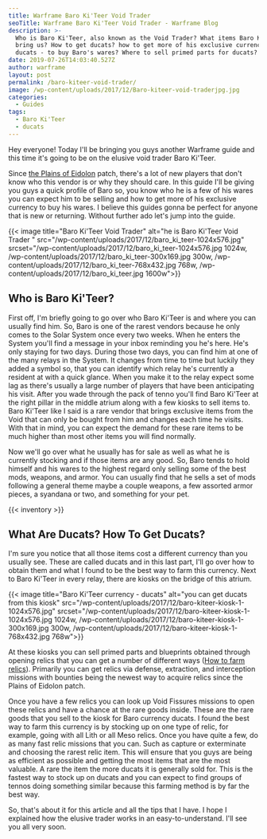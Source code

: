 ```yaml
---
title: Warframe Baro Ki'Teer Void Trader
seoTitle: Warframe Baro Ki'Teer Void Trader - Warframe Blog
description: >-
  Who is Baro Ki'Teer, also known as the Void Trader? What items Baro Ki'Teer
  bring us? How to get ducats? how to get more of his exclusive currency -
  ducats - to buy Baro's wares? Where to sell primed parts for ducats?
date: 2019-07-26T14:03:40.527Z
author: warframe
layout: post
permalink: /baro-kiteer-void-trader/
image: /wp-content/uploads/2017/12/Baro-kiteer-void-traderjpg.jpg
categories:
  - Guides
tags:
  - Baro Ki'Teer
  - ducats
---
```

Hey everyone! Today I'll be bringing you guys another Warframe guide and this time it's going to be on the elusive void trader Baro Ki'Teer.<!--more-->

Since [the Plains of Eidolon](https://warframeblog.com/get-started-plains-of-eidolon/) patch, there's a lot of new players that don't know who this vendor is or why they should care. In this guide I'll be giving you guys a quick profile of Baro so, you know who he is a few of his wares you can expect him to be selling and how to get more of his exclusive currency to buy his wares. I believe this guides gonna be perfect for anyone that is new or returning. Without further ado let's jump into the guide.

{{< image title="Baro Ki'Teer Void Trader" alt="he is Baro Ki'Teer Void Trader " src="/wp-content/uploads/2017/12/baro_ki_teer-1024x576.jpg" srcset="/wp-content/uploads/2017/12/baro_ki_teer-1024x576.jpg 1024w, /wp-content/uploads/2017/12/baro_ki_teer-300x169.jpg 300w, /wp-content/uploads/2017/12/baro_ki_teer-768x432.jpg 768w, /wp-content/uploads/2017/12/baro_ki_teer.jpg 1600w">}}

## Who is Baro Ki'Teer?

First off, I'm briefly going to go over who Baro Ki'Teer is and where you can usually find him. So, Baro is one of the rarest vendors because he only comes to the Solar System once every two weeks. When he enters the System you'll find a message in your inbox reminding you he's here. He's only staying for two days. During those two days, you can find him at one of the many relays in the System. It changes from time to time but luckily they added a symbol so, that you can identify which relay he's currently a resident at with a quick glance. When you make it to the relay expect some lag as there's usually a large number of players that have been anticipating his visit. After you wade through the pack of tenno you'll find Baro Ki'Teer at the right pillar in the middle atrium along with a few kiosks to sell items to. Baro Ki'Teer like I said is a rare vendor that brings exclusive items from the Void that can only be bought from him and changes each time he visits. With that in mind, you can expect the demand for these rare items to be much higher than most other items you will find normally.

Now we'll go over what he usually has for sale as well as what he is currently stocking and if those items are any good. So, Baro tends to hold himself and his wares to the highest regard only selling some of the best mods, weapons, and armor. You can usually find that he sells a set of mods following a general theme maybe a couple weapons, a few assorted armor pieces, a syandana or two, and something for your pet.

{{< inventory >}}

## What Are Ducats? How To Get Ducats?

I'm sure you notice that all those items cost a different currency than you usually see. These are called ducats and in this last part, I'll go over how to obtain them and what I found to be the best way to farm this currency. Next to Baro Ki'Teer in every relay, there are kiosks on the bridge of this atrium.

{{< image title="Baro Ki'Teer currency - ducats" alt="you can get ducats from this kiosk" src="/wp-content/uploads/2017/12/baro-kiteer-kiosk-1-1024x576.jpg" srcset="/wp-content/uploads/2017/12/baro-kiteer-kiosk-1-1024x576.jpg 1024w, /wp-content/uploads/2017/12/baro-kiteer-kiosk-1-300x169.jpg 300w, /wp-content/uploads/2017/12/baro-kiteer-kiosk-1-768x432.jpg 768w">}}

At these kiosks you can sell primed parts and blueprints obtained through opening relics that you can get a number of different ways ([How to farm relics](https://warframeblog.com/how-to-farm-relics/)). Primarily you can get relics via defense, extraction, and interception missions with bounties being the newest way to acquire relics since the Plains of Eidolon patch.

Once you have a few relics you can look up Void Fissures missions to open these relics and have a chance at the rare goods inside. These are the rare goods that you sell to the kiosk for Baro currency ducats. I found the best way to farm this currency is by stocking up on one type of relic, for example, going with all Lith or all Meso relics. Once you have quite a few, do as many fast relic missions that you can. Such as capture or exterminate and choosing the rarest relic item. This will ensure that you guys are being as efficient as possible and getting the most items that are the most valuable. A rare the item the more ducats it is generally sold for. This is the fastest way to stock up on ducats and you can expect to find groups of tennos doing something similar because this farming method is by far the best way.

So, that's about it for this article and all the tips that I have. I hope I explained how the elusive trader works in an easy-to-understand. I'll see you all very soon.
